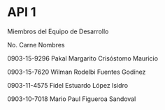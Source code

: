 # API 1
Miembros del Equipo de Desarrollo
 
No. Carne                       Nombres

0903-15-9296         Pakal Margarito Crisóstomo Mauricio

0903-15-7620         Wilman Rodelbi Fuentes Godínez

0903-11-4575         Fidel Estuardo López Isidro

0903-10-7018         Mario Paul Figueroa Sandoval
